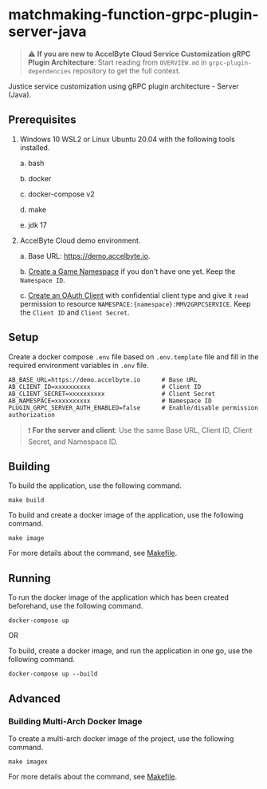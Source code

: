 # matchmaking-function-grpc-plugin-server-java

> :warning: **If you are new to AccelByte Cloud Service Customization gRPC Plugin Architecture**: Start reading from `OVERVIEW.md` in `grpc-plugin-dependencies` repository to get the full context.

Justice service customization using gRPC plugin architecture - Server (Java).

## Prerequisites

1. Windows 10 WSL2 or Linux Ubuntu 20.04 with the following tools installed.

    a. bash

    b. docker

    c. docker-compose v2

    d. make

    e. jdk 17

2. AccelByte Cloud demo environment.

    a. Base URL: https://demo.accelbyte.io.

    b. [Create a Game Namespace](https://docs.accelbyte.io/esg/uam/namespaces.html#tutorials) if you don't have one yet. Keep the `Namespace ID`.

    c. [Create an OAuth Client](https://docs.accelbyte.io/guides/access/iam-client.html) with confidential client type and give it `read` permission to resource `NAMESPACE:{namespace}:MMV2GRPCSERVICE`. Keep the `Client ID` and `Client Secret`.

## Setup

Create a docker compose `.env` file based on `.env.template` file and fill in the required environment variables in `.env` file.

```
AB_BASE_URL=https://demo.accelbyte.io      # Base URL
AB_CLIENT_ID=xxxxxxxxxx                    # Client ID
AB_CLIENT_SECRET=xxxxxxxxxx                # Client Secret
AB_NAMESPACE=xxxxxxxxxx                    # Namespace ID
PLUGIN_GRPC_SERVER_AUTH_ENABLED=false      # Enable/disable permission authorization
```

> :exclamation: **For the server and client**: Use the same Base URL, Client ID, Client Secret, and Namespace ID.

## Building

To build the application, use the following command.

```
make build
```

To build and create a docker image of the application, use the following command.

```
make image
```

For more details about the command, see [Makefile](Makefile).

## Running

To run the docker image of the application which has been created beforehand, use the following command.

```
docker-compose up
```

OR

To build, create a docker image, and run the application in one go, use the following command.

```
docker-compose up --build
```

## Advanced

### Building Multi-Arch Docker Image

To create a multi-arch docker image of the project, use the following command.

```
make imagex
```

For more details about the command, see [Makefile](Makefile).
